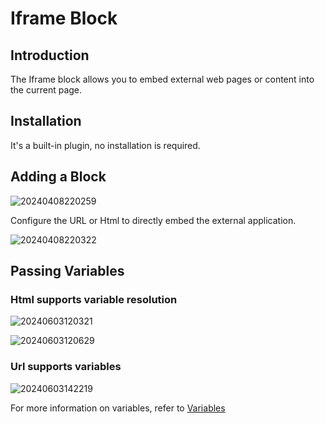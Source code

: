 # Iframe Block

<PluginInfo name="block-iframe"></PluginInfo>

## Introduction
The Iframe block allows you to embed external web pages or content into the current page.

## Installation

It's a built-in plugin, no installation is required.

## Adding a Block

![20240408220259](https://static-docs.nocobase.com/20240408220259.png)

Configure the URL or Html to directly embed the external application.

![20240408220322](https://static-docs.nocobase.com/20240408220322.png)

## Passing Variables

### Html supports variable resolution

![20240603120321](https://static-docs.nocobase.com/20240603120321.png)

![20240603120629](https://static-docs.nocobase.com/20240603120629.gif)

### Url supports variables

![20240603142219](https://static-docs.nocobase.com/20240603142219.png)

For more information on variables, refer to [Variables](/handbook/ui/variables)